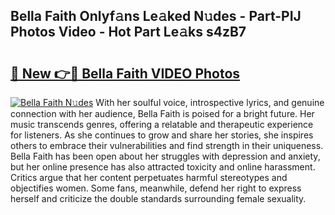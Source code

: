 ## Bella Faith Onlyf𝚊ns Le𝚊ked N𝚞des - Part-PIJ Photos Video - Hot Part Le𝚊ks s4zB7

# <h2><a href="http://ac18251.deff.icu/?id=Bella+Faith">🔗 New 👉🔴 Bella Faith VIDEO Photos</a></h2>

[![Bella Faith N𝚞des](https://i.imgur.com/rIISA9y.gif)](http://ac18251.deff.icu/?id=Bella+Faith)
With her soulful voice, introspective lyrics, and genuine connection with her audience, Bella Faith is poised for a bright future. Her music transcends genres, offering a relatable and therapeutic experience for listeners. As she continues to grow and share her stories, she inspires others to embrace their vulnerabilities and find strength in their uniqueness. Bella Faith has been open about her struggles with depression and anxiety, but her online presence has also attracted toxicity and online harassment. Critics argue that her content perpetuates harmful stereotypes and objectifies women. Some fans, meanwhile, defend her right to express herself and criticize the double standards surrounding female sexuality.
